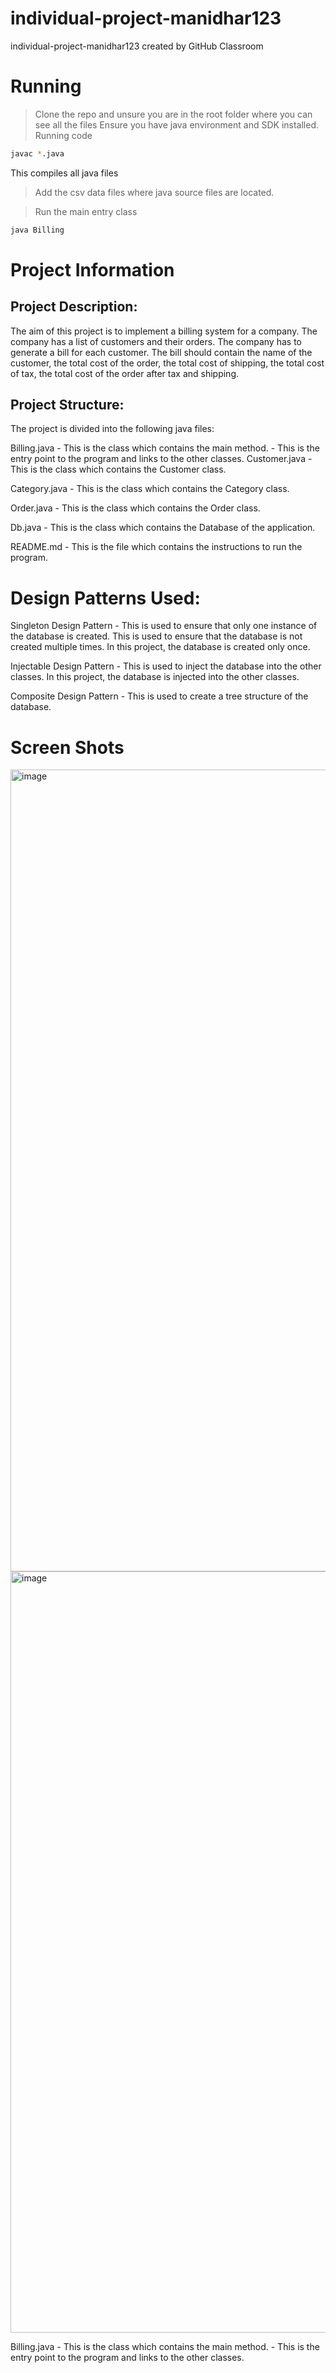 # individual-project-manidhar123

individual-project-manidhar123 created by GitHub Classroom

# Running

> Clone the repo and unsure you are in the root folder where you can see all the files
> Ensure you have java environment and SDK installed.
> Running code

```sh
javac *.java

```

This compiles all java files

> Add the csv data files where java source files are located.

> Run the main entry class

```sh
java Billing

```

# Project Information

## Project Description:

The aim of this project is to implement a billing system for a company. The company has a list of customers and their orders. The company has to generate a bill for each customer. The bill should contain the name of the customer, the total cost of the order, the total cost of shipping, the total cost of tax, the total cost of the order after tax and shipping.

## Project Structure:

The project is divided into the following java files:

Billing.java - This is the class which contains the main method. - This is the entry point to the program and links to the other classes.
Customer.java - This is the class which contains the Customer class.

Category.java - This is the class which contains the Category class.

Order.java - This is the class which contains the Order class.

Db.java - This is the class which contains the Database of the application.

README.md - This is the file which contains the instructions to run the program.

# Design Patterns Used:

Singleton Design Pattern - This is used to ensure that only one instance of the database is created. This is used to ensure that the database is not created multiple times.
In this project, the database is created only once.

Injectable Design Pattern - This is used to inject the database into the other classes.
In this project, the database is injected into the other classes.

Composite Design Pattern - This is used to create a tree structure of the database.

# Screen Shots
<img width="1283" alt="image" src="https://user-images.githubusercontent.com/100320652/166870390-bed79fdb-9338-4c84-a6fe-9bb0b67c3aaa.png">
<img width="1218" alt="image" src="https://user-images.githubusercontent.com/100320652/166927545-f9c29167-24b2-46cb-a2a2-7103915f0746.png">



Billing.java - This is the class which contains the main method. - This is the entry point to the program and links to the other classes.
